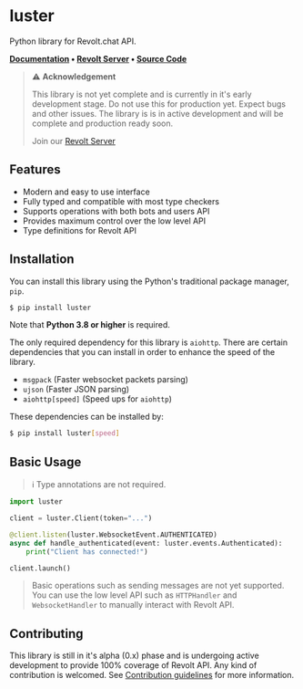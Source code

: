 # luster
Python library for Revolt.chat API.

**[Documentation](https://luster.readthedocs.io) • [Revolt Server](https://app.revolt.chat/invite/SfzyrsrA) • [Source Code](https://github.com/nerdguyahmad/luster)**

> :warning: **Acknowledgement**
>
> This library is not yet complete and is currently in it's early development stage.
> Do not use this for production yet. Expect bugs and other issues. The library is
> is in active development and will be complete and production ready soon.
>
> Join our [Revolt Server]()

## Features
- Modern and easy to use interface
- Fully typed and compatible with most type checkers
- Supports operations with both bots and users API
- Provides maximum control over the low level API
- Type definitions for Revolt API

## Installation
You can install this library using the Python's traditional package manager, `pip`.
```sh
$ pip install luster
```
Note that **Python 3.8 or higher** is required.

The only required dependency for this library is `aiohttp`. There are certain dependencies
that you can install in order to enhance the speed of the library.

- `msgpack` (Faster websocket packets parsing)
- `ujson` (Faster JSON parsing)
- `aiohttp[speed]` (Speed ups for `aiohttp`)

These dependencies can be installed by:
```sh
$ pip install luster[speed]
```

## Basic Usage
> :information_source: Type annotations are not required.

```py
import luster

client = luster.Client(token="...")

@client.listen(luster.WebsocketEvent.AUTHENTICATED)
async def handle_authenticated(event: luster.events.Authenticated):
    print("Client has connected!")

client.launch()
```

> Basic operations such as sending messages are not yet supported. You
> can use the low level API such as `HTTPHandler` and `WebsocketHandler`
> to manually interact with Revolt API.

## Contributing
This library is still in it's alpha (0.x) phase and is undergoing active development to
provide 100% coverage of Revolt API. Any kind of contribution is welcomed. 
See [Contribution guidelines](https://luster.readthedocs.io/contributing.html) for
more information.
